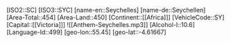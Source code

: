 ﻿---
location: [-4.61667,55.45]
type: Country
tags:
- geo/Country

SpocWebEntityId: 27011
isDeleted: false
confidential: public

---
[ISO2::SC]
[ISO3::SYC]
[name-en::Seychelles]
[name-de::Seychellen]
[Area-Total::454]
[Area-Land::450]
[Continent::[[Africa]]]
[VehicleCode::SY]
[Capital::[[Victoria]]]
![[Anthem-Seychelles.mp3]]
[Alcohol-l::10.6]
[Language-Id::499]
[geo-lon::55.45]
[geo-lat::-4.61667]

